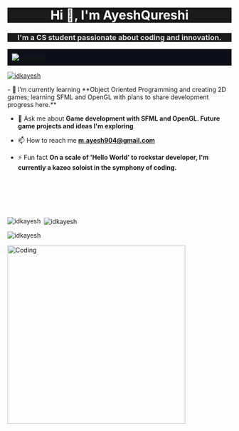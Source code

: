 <h1 align="center" style="color: #ffffff; background-color: #1a1a1a;">Hi 👋, I'm AyeshQureshi</h1>
<h3 align="center" style="color: #dddddd; background-color: #1a1a1a;">I'm a CS student passionate about coding and innovation.</h3>

<p align="left" style="background-color: #0d1117; padding: 10px;">
  <img src="https://komarev.com/ghpvc/?username=idkayesh&label=Profile%20views&color=58a6ff&style=flat-square" alt="idkayesh" />
</p>
<p align="left"> <a href="https://github.com/ryo-ma/github-profile-trophy"><img src="https://github-profile-trophy.vercel.app/?username=idkayesh&theme=darkhub" alt="idkayesh" /></a> </p>
- 🌱 I’m currently learning **Object Oriented Programming and creating 2D games; learning SFML and OpenGL with plans to share development progress here.**

- 💬 Ask me about **Game development with SFML and OpenGL. Future game projects and ideas I'm exploring**

- 📫 How to reach me **m.ayesh904@gmail.com**

- ⚡ Fun fact **On a scale of 'Hello World' to rockstar developer, I'm currently a kazoo soloist in the symphony of coding.**

<h3 align="left" style="color: #ffffff;">Connect with me:</h3>
<p align="left">
</p>

<h3 align="left" style="color: #ffffff;">Languages and Tools:</h3>
<p align="left" style="background-color: #1a1a1a;"> 
<!-- Icons... -->
</p>

<p><img align="left" src="https://github-readme-stats.vercel.app/api/top-langs?username=idkayesh&show_icons=true&locale=en&layout=compact&theme=dark" alt="idkayesh" /></p>

<p>&nbsp;<img align="center" src="https://github-readme-stats.vercel.app/api?username=idkayesh&show_icons=true&locale=en&theme=dark" alt="idkayesh" /></p>
<p><img align="center" src="https://github-readme-streak-stats.herokuapp.com/?user=idkayesh&theme=dark" alt="idkayesh" /></p>
<img align="center" alt="Coding" width="400" src="https://giphy.com/gifs/R03zWv5p1oNSQd91EP">
